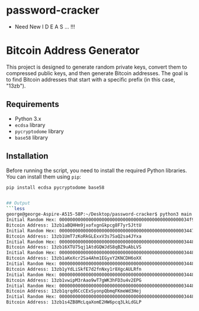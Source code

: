 # password-cracker
- Need New I D E A S ... !!!

# Bitcoin Address Generator

This project is designed to generate random private keys, convert them to compressed public keys, and then generate Bitcoin addresses. The goal is to find Bitcoin addresses that start with a specific prefix (in this case, "13zb").

## Requirements

- Python 3.x
- `ecdsa` library
- `pycryptodome` library
- `base58` library

## Installation

Before running the script, you need to install the required Python libraries. You can install them using `pip`:

```bash
pip install ecdsa pycryptodome base58


## Output
```less
george@george-Aspire-A515-58P:~/Desktop/password-cracker$ python3 main.py
Initial Random Hex: 0000000000000000000000000000000000000000000000034f9daf962caffabc
Bitcoin Address: 13zb1aBQHHm9jxofxgnGkpcg8F7yr5JttU
Initial Random Hex: 000000000000000000000000000000000000000000000003447f1d5b3efcf9d6
Bitcoin Address: 13zb1UmT7zKoRkGLExxV3s7SaQ2sa4JYxa
Initial Random Hex: 000000000000000000000000000000000000000000000003448cf3fa3abda64a
Bitcoin Address: 13zb16XTU75qj1AtdGQWJdS8qBZ9uAbLVS
Initial Random Hex: 000000000000000000000000000000000000000000000003448ec77ebd69acee
Bitcoin Address: 13zb1aKeXcr2Sa4Ahm1EGyxY2KNCDH6oXX
Initial Random Hex: 000000000000000000000000000000000000000000000003448e5772e223591c
Bitcoin Address: 13zb1yYdLiSkfE7d2fnNxy1r8XgcAULRfn
Initial Random Hex: 000000000000000000000000000000000000000000000003448e561a7c5cfa69
Bitcoin Address: 13zb1vwipM3rAao9wT7gWK3hFD3u4v2EPG
Initial Random Hex: 000000000000000000000000000000000000000000000003448e56d379521fa6
Bitcoin Address: 13zb1qrqd6CcCExSyonpQbmqFKmeWd3Hej
Initial Random Hex: 000000000000000000000000000000000000000000000003448e56d2a38aea5e
Bitcoin Address: 13zb1s4ZB8McLqaXomE2HW6pcq3LkLdGLP
```